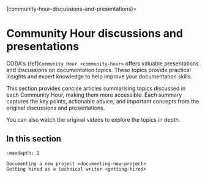 
(community-hour-discussions-and-presentations)=

# Community Hour discussions and presentations

CODA's {ref}`Community Hour <community-hour>` offers valuable presentations and discussions on documentation topics. These topics provide practical insights and expert knowledge to help improve your documentation skills.

This section provides concise articles summarising topics discussed in each Community Hour, making them more accessible. Each summary captures the key points, actionable advice, and important concepts from the original discussions and presentations.

You can also watch the original videos to explore the topics in depth.

## In this section

```{toctree}
:maxdepth: 1

Documenting a new project <documenting-new-project>
Getting hired as a technical writer <getting-hired>

```

